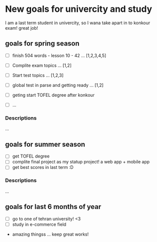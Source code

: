 # New goals for univercity and study
I am a last term student in univercity, so I wana take apart in to konkour exam!
great job!


## goals for spring season

- [ ] finish 504 words - lesson 10 - 42 ...	 [1,2,3,4,5]
- [ ] Complite exam topics ...	 [1,2]
- [ ] Start test topics ...	 [1,2,3]
- [ ] global test in parse and getting ready ...	 [1,2]
- [ ] geting start TOFEL degree after konkour
- [ ] ...



### Descriptions
...

## goals for summer season

- [ ] get TOFEL degree
- [ ] complite final project as my statup project! a web app + mobile app
- [ ] get best scores in last term :D

### Descriptions
...

## goals for last 6 months of year

- [ ] go to one of tehran university! <3
- [ ] study in e-commerce field
- amazing thingss ... keep great works! 

